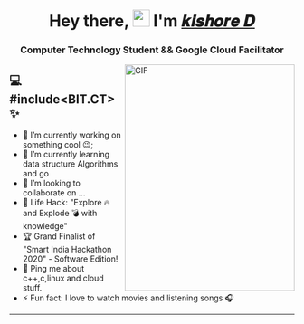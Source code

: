 <h1 align="center">Hey there, <img width="30px" src="https://media.tenor.com/images/3b388fe03da271d2674faf85eb7c3fcd/tenor.gif" />  I'm <a href="https://kishoredurai.github.io/kishoredurai/main.html">𝒌𝒊𝒔𝒉𝒐𝒓𝒆  𝑫</a></h1>
<h3 align="center">Computer Technology Student && Google Cloud Facilitator</h3>

<img align="right" alt="GIF" width="300" height="400" src="https://camo.githubusercontent.com/2309797487e5e969659a3b545c96151807b04120a9cc2985f632ec94ba00c9f3/68747470733a2f2f6d656469612e67697068792e636f6d2f6d656469612f53576f536b4e36447854737a71494b4571762f67697068792e676966" />

## 💻 #include<BIT.CT> ✨
- 🔭 I’m currently working on something cool :wink:;
- 🌱 I’m currently learning data structure Algorithms and go 
- 👯 I’m looking to collaborate on ...
- 🎯 Life Hack: "Explore 🔥 and Explode 💣 with knowledge"
- 🏆 Grand Finalist of "Smart India Hackathon 2020" - Software Edition!
- 💬 Ping me about c++,c,linux and cloud stuff.
- ⚡ Fun fact: I love to watch movies and listening songs 🎧

---
